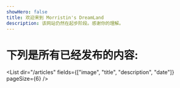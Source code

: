 ```yaml
---
showHero: false
title: 欢迎来到 Morristin's DreamLand
description: 该网站仍然在起步阶段。感谢你的理解。
---
```


# 下列是所有已经发布的内容:

<List 
  dir="/articles"
  fields={["image", "title", "description", "date"]}
  pageSize={6}
/>
